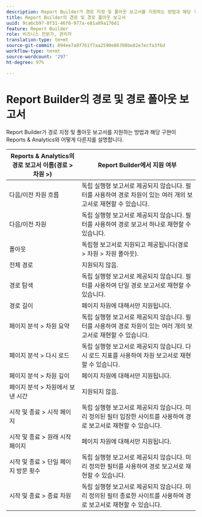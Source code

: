 ```yaml
---
description: Report Builder가 경로 지정 및 폴아웃 보고서를 지원하는 방법과 해당 구현이 Reports & Analytics와 어떻게 다른지를 설명합니다.
title: Report Builder의 경로 및 경로 폴아웃 보고서
uuid: 9ca6cb97-8f31-46f6-977a-e81a89a176d1
feature: Report Builder
role: 비즈니스 전문가, 관리자
translation-type: tm+mt
source-git-commit: 894ee7a8f761f7aa2590e06708be82e7ecfa3f6d
workflow-type: tm+mt
source-wordcount: '297'
ht-degree: 97%

---
```



# Report Builder의 경로 및 경로 폴아웃 보고서

Report Builder가 경로 지정 및 폴아웃 보고서를 지원하는 방법과 해당 구현이 Reports &amp; Analytics와 어떻게 다른지를 설명합니다.

| Reports &amp; Analytics의 경로 보고서 이름(경로 > 차원 >) | Report Builder에서 지원 여부 |
|--- |--- |
| 다음/이전 차원 흐름 | 독립 실행형 보고서로 제공되지 않습니다. 필터를 사용하여 경로 차원이 있는 여러 개의 보고서로 재현할 수 있습니다. |
| 다음/이전  차원 | 독립 실행형 보고서로 제공되지 않습니다. 필터를 사용하여 경로 보고서 하나로 재현할 수 있습니다. |
| 폴아웃 | 독립형 보고서로 지원되고 제공됩니다(경로 >  차원 >  차원  폴아웃). |
| 전체 경로 | 지원되지 않음. |
| 경로 탐색 | 독립 실행형 보고서로 제공되지 않습니다. 필터를 사용하여 단일 경로 보고서로 재현할 수 있습니다. |
| 경로 길이 | 페이지 차원에 대해서만 지원됩니다. |
| 페이지 분석 > 차원 요약 | 독립 실행형 보고서로 제공되지 않습니다. 필터를 사용하여 경로 차원이 있는 여러 개의 보고서로 재현할 수 있습니다. |
| 페이지 분석 > 다시 로드 | 독립 실행형 보고서로 제공되지 않습니다. 다시 로드 지표를 사용하여 차원 보고서로 재현할 수 있습니다. |
| 페이지 분석 > 차원 깊이 | 페이지 차원에 대해서만 지원됩니다. |
| 페이지 분석 > 차원에서 보낸 시간 | 지원되지 않음. |
| 시작 및 종료 > 시작 페이지 | 독립 실행형 보고서로 제공되지 않습니다. 미리 정의된 필터 입장한 사이트를 사용하여 경로 보고서로 재현할 수 있습니다. |
| 시작 및 종료 > 원래 시작 페이지 | 페이지 차원에 대해서만 지원됩니다. |
| 시작 및 종료 > 단일 페이지 방문 횟수 | 독립 실행형 보고서로 제공되지 않습니다. 미리 정의한 필터를 사용하여 경로 보고서로 재현할 수 있습니다. |
| 시작 및 종료 > 종료 차원 | 독립 실행형 보고서로 제공되지 않습니다. 미리 정의된 필터 종료한 사이트를 사용하여 경로 보고서로 재현할 수 있습니다. |
